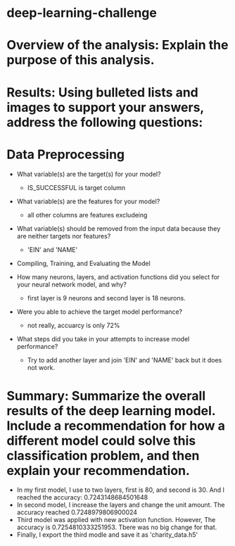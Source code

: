 # deep-learning-challenge

# Overview of the analysis: Explain the purpose of this analysis.

# Results: Using bulleted lists and images to support your answers, address the following questions:

# Data Preprocessing

* What variable(s) are the target(s) for your model?
  * IS_SUCCESSFUL is target column
* What variable(s) are the features for your model?
  * all other columns are features excludeing 
* What variable(s) should be removed from the input data because they are neither targets nor features?
  * 'EIN' and 'NAME'
* Compiling, Training, and Evaluating the Model

* How many neurons, layers, and activation functions did you select for your neural network model, and why?
  * first layer is 9 neurons and second layer is 18 neurons.
* Were you able to achieve the target model performance?
  * not really, accuarcy is only 72%
* What steps did you take in your attempts to increase model performance?
  * Try to add another layer and join 'EIN' and 'NAME' back but it does not work.
# Summary: Summarize the overall results of the deep learning model. Include a recommendation for how a different model could solve this classification problem, and then explain your recommendation.
  * In my first model, I use to two layers, first is 80, and second is 30. And I reached the accuracy: 0.7243148684501648
  * In second model, I increase the layers and change the unit amount. The accuracy reached 0.7248979806900024
  * Third model was applied with new activation function. However, The accuracy is 0.7254810333251953. Tbere was no big change for that.
  * Finally, I export the third modle and save it as 'charity_data.h5'
